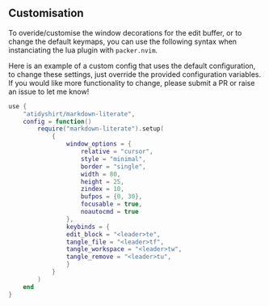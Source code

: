 ## Customisation

To overide/customise the window decorations for the edit buffer, or to change 
the default keymaps, you can use the following syntax when instanciating the
lua plugin with `packer.nvim`.

Here is an example of a custom config that uses the default configuration, to
change these settings, just override the provided configuration variables. If
you would like more functionality to change, please submit a PR or raise an issue
to let me know!

```lua
use {
    "atidyshirt/markdown-literate",
    config = function()
        require("markdown-literate").setup(
            {
                window_options = {
                    relative = "cursor",
                    style = "minimal",
                    border = "single",
                    width = 80,
                    height = 25,
                    zindex = 10,
                    bufpos = {0, 30},
                    focusable = true,
                    noautocmd = true
                },
                keybinds = {
                edit_block = "<leader>te",
                tangle_file = "<leader>tf",
                tangle_workspace = "<leader>tw",
                tangle_remove = "<leader>tu",
                }
            }
        )
    end
}
```
